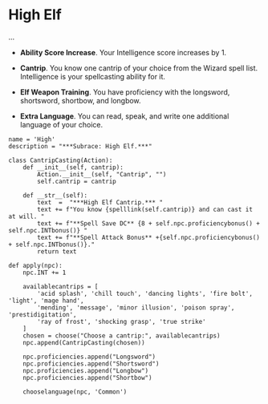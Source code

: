# High Elf
...

* **Ability Score Increase**. Your Intelligence score increases by 1.

* **Cantrip**. You know one cantrip of your choice from the Wizard spell list. Intelligence is your spellcasting ability for it.

* **Elf Weapon Training**. You have proficiency with the longsword, shortsword, shortbow, and longbow.

* **Extra Language**. You can read, speak, and write one additional language of your choice.

```
name = 'High'
description = "***Subrace: High Elf.***"

class CantripCasting(Action):
    def __init__(self, cantrip):
        Action.__init__(self, "Cantrip", "")
        self.cantrip = cantrip

    def __str__(self):
        text  =  "***High Elf Cantrip.*** "
        text += f"You know {spelllink(self.cantrip)} and can cast it at will. "
        text += f"**Spell Save DC** {8 + self.npc.proficiencybonus() + self.npc.INTbonus()} "
        text += f"**Spell Attack Bonus** +{self.npc.proficiencybonus() + self.npc.INTbonus()}."
        return text

def apply(npc):
    npc.INT += 1

    availablecantrips = [
        'acid splash', 'chill touch', 'dancing lights', 'fire bolt', 'light', 'mage hand',
        'mending', 'message', 'minor illusion', 'poison spray', 'prestidigitation',
        'ray of frost', 'shocking grasp', 'true strike'
    ]
    chosen = choose("Choose a cantrip:", availablecantrips)
    npc.append(CantripCasting(chosen))

    npc.proficiencies.append("Longsword")
    npc.proficiencies.append("Shortsword")
    npc.proficiencies.append("Longbow")
    npc.proficiencies.append("Shortbow")

    chooselanguage(npc, 'Common')
```
